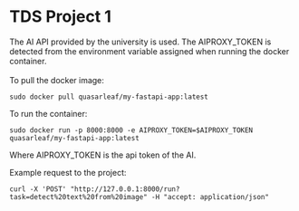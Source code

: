 # TDS Project 1

The AI API provided by the university is used.
The AIPROXY_TOKEN is detected from the environment variable assigned when running the docker container.
<br>
<br>
To pull the docker image:

```
sudo docker pull quasarleaf/my-fastapi-app:latest
```


To run the container:

```
sudo docker run -p 8000:8000 -e AIPROXY_TOKEN=$AIPROXY_TOKEN quasarleaf/my-fastapi-app:latest
```

Where AIPROXY_TOKEN is the api token of the AI.

Example request to the project:

```
curl -X 'POST' "http://127.0.0.1:8000/run?task=detect%20text%20from%20image" -H "accept: application/json"
```



